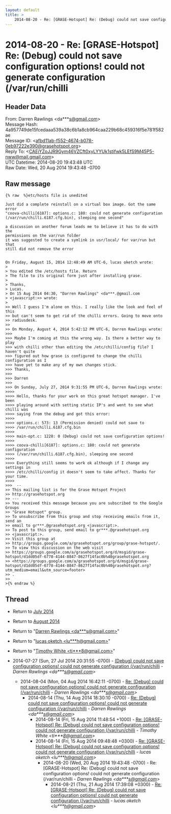 ```yaml
---
layout: default
title: >
    2014-08-20 - Re: [GRASE-Hotspot] Re: (Debug) could not save configuration options! could not generate configuration (/var/run/chilli
---
```


# 2014-08-20 - Re: [GRASE-Hotspot] Re: (Debug) could not save configuration options! could not generate configuration (/var/run/chilli

## Header Data

From: Darren Rawlings \<da***s@gmail.com\><br>
Message Hash: 4a957749de15fcedaaa539a38c6b1a8cb964caa229b68c459316f5e781f582ae<br>
Message ID: \<afbd11ab-f552-4674-b078-0eb97222e390@grasehotspot.org\><br>
Reply To: \<CAEjYZoJJR9Gym46VZCft0xyLYYUk1stifwk5LEfS9M45P5-nww@mail.gmail.com\><br>
UTC Datetime: 2014-08-20 19:43:48 UTC<br>
Raw Date: Wed, 20 Aug 2014 19:43:48 -0700<br>

## Raw message

```
{% raw  %}etc/hosts file is unedited

Just did a complete reinstall on a virtual box image. Got the same error
"coova-chilli[6187]: options.c: 180: could not generate configuration 
(/var/run/chilli.6187.cfg.bin), sleeping one second"
 
a discussion on another forum leads me to believe it has to do with the 
permissions on the var/run folder
it was suggested to create a symlink in usr/local/ for var/run but that 
still did not remove the error


On Friday, August 15, 2014 12:48:49 AM UTC-6, lucas oketch wrote:
>
> You edited the /etc/hosts file. Return 
> The file to its original form just after installing grase.
>
> Thanks,
> Lucas.
> On 15 Aug 2014 04:30, "Darren Rawlings" <da***.@gmail.com 
> <javascript:>> wrote:
>
>> Well I guess I'm alone on this. I really like the look and feel of this 
>> but can't seem to get rid of the chilli errors. Going to move onto 
>> radiusdesk.
>>
>> On Monday, August 4, 2014 5:42:12 PM UTC-6, Darren Rawlings wrote:
>>>
>>> Maybe I'm coming at this the wrong way. Is there a better way to play 
>>> with chilli other than editing the /etc/chilli/config file? I haven't quite 
>>> figured out how grase is configured to change the chilli configuration as I 
>>> have yet to make any of my own changes stick. 
>>> Thanks,
>>>
>>> Darren
>>>
>>> On Sunday, July 27, 2014 9:31:55 PM UTC-6, Darren Rawlings wrote:
>>>>
>>>> Hello, thanks for your work on this great hotspot manager. I've been 
>>>> playing around with setting static IP's and went to see what chilli was 
>>>> saying from the debug and got this error:
>>>>
>>>> options.c: 573: 13 (Permission denied) could not save to 
>>>> /var/run/chilli.6187.cfg.bin
>>>>
>>>> main-opt.c: 1228: 0 (Debug) could not save configuration options!
>>>>
>>>> coova-chilli[6187]: options.c: 180: could not generate configuration 
>>>> (/var/run/chilli.6187.cfg.bin), sleeping one second
>>>>
>>>> Everything still seems to work ok although if I change any settings in 
>>>> /etc/chilli/config it doesn't seem to take affect. Thanks for your time.
>>>>
>>>  -- 
>> This mailing list is for the Grase Hotspot Project 
>> http://grasehotspot.org
>> --- 
>> You received this message because you are subscribed to the Google Groups 
>> "Grase Hotspot" group.
>> To unsubscribe from this group and stop receiving emails from it, send an 
>> email to gr***.@grasehotspot.org <javascript:>.
>> To post to this group, send email to gr***.@grasehotspot.org 
>> <javascript:>.
>> Visit this group at 
>> http://groups.google.com/a/grasehotspot.org/group/grase-hotspot/.
>> To view this discussion on the web visit 
>> https://groups.google.com/a/grasehotspot.org/d/msgid/grase-hotspot/d1dd05df-6778-4144-8847-8627f14fac0b%40grasehotspot.org 
>> <https://groups.google.com/a/grasehotspot.org/d/msgid/grase-hotspot/d1dd05df-6778-4144-8847-8627f14fac0b%40grasehotspot.org?utm_medium=email&utm_source=footer>
>> .
>>
>{% endraw %}
```

## Thread

+ Return to [July 2014](/archive/2014/07)
+ Return to [August 2014](/archive/2014/08)

+ Return to "[Darren Rawlings <da***s<span>@</span>gmail.com>](/authors/da___s_at_gmail_com)"
+ Return to "[lucas oketch <lu***h<span>@</span>gmail.com>](/authors/lu___h_at_gmail_com)"
+ Return to "[Timothy White <ti***8<span>@</span>gmail.com>](/authors/ti___8_at_gmail_com)"

+ 2014-07-27 (Sun, 27 Jul 2014 20:31:55 -0700) - [(Debug) could not save configuration options!  could not generate configuration (/var/run/chilli](/archive/2014/07/f68527adddb759abce26d8ea744ba0b0d09e0f2d534a8b3a17e2c99d2effa7c2) - _Darren Rawlings \<da***s@gmail.com\>_
  + 2014-08-04 (Mon, 04 Aug 2014 16:42:11 -0700) - [Re: (Debug) could not save configuration options!  could not generate configuration (/var/run/chilli](/archive/2014/08/02a1f3afa1cdd5aace364e94030795f36389f4a792837fb82fa3f61cd37aca5e) - _Darren Rawlings \<da***s@gmail.com\>_
    + 2014-08-14 (Thu, 14 Aug 2014 18:30:10 -0700) - [Re: (Debug) could not save configuration options!  could not generate configuration (/var/run/chilli](/archive/2014/08/4355190383ea6b61f416c08d54637cd4d9da61817f8e34920cba3f72ca71b5ca) - _Darren Rawlings \<da***s@gmail.com\>_
      + 2014-08-14 (Fri, 15 Aug 2014 11:48:54 +1000) - [Re: [GRASE-Hotspot] Re: (Debug) could not save configuration options! could not generate configuration (/var/run/chilli](/archive/2014/08/9b9900254c672bcdcd85992f0e61175fb17e43a2d79a428d482c6b89d40d6950) - _Timothy White \<ti***8@gmail.com\>_
      + 2014-08-14 (Fri, 15 Aug 2014 09:48:48 +0300) - [Re: [GRASE-Hotspot] Re: (Debug) could not save configuration options! could not generate configuration (/var/run/chilli](/archive/2014/08/ce5ce4d9407966df6c8e235381d005880d61f794e7a4f4b5f85243276d9fb538) - _lucas oketch \<lu***h@gmail.com\>_
        + 2014-08-20 (Wed, 20 Aug 2014 19:43:48 -0700) - Re: [GRASE-Hotspot] Re: (Debug) could not save configuration options! could not generate configuration (/var/run/chilli - _Darren Rawlings \<da***s@gmail.com\>_
          + 2014-08-21 (Thu, 21 Aug 2014 17:39:08 +0300) - [Re: [GRASE-Hotspot] Re: (Debug) could not save configuration options! could not generate configuration (/var/run/chilli](/archive/2014/08/919aa70e51b755a371eef59088f6fc7ce81300259ac780996b30d22ab6b8257a) - _lucas oketch \<lu***h@gmail.com\>_

